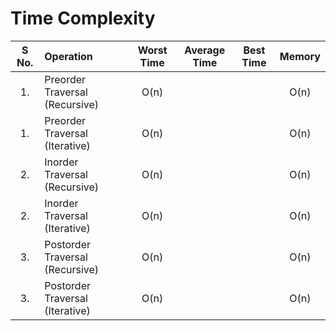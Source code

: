 # Time Complexity
| S No. | Operation | Worst Time | Average Time | Best Time | Memory |
| :--: | :-- | :--: | :--: | :--: | :--: |
| 1. | Preorder Traversal (Recursive) | O(n) |  | | O(n) |
| 1. | Preorder Traversal (Iterative) | O(n) |  | | O(n) |
| 2. | Inorder Traversal (Recursive) | O(n) |  | | O(n) |
| 2. | Inorder Traversal (Iterative) | O(n) |  | | O(n) |
| 3. | Postorder Traversal (Recursive) | O(n) | | | O(n) |
| 3. | Postorder Traversal (Iterative) | O(n) | | | O(n) |
